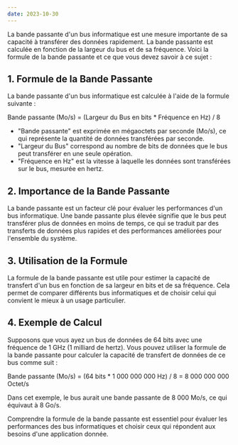 ```yaml
---
date: 2023-10-30
---
```


La bande passante d'un bus informatique est une mesure importante de sa capacité à transférer des données rapidement. La bande passante est calculée en fonction de la largeur du bus et de sa fréquence. Voici la formule de la bande passante et ce que vous devez savoir à ce sujet :

## **1. Formule de la Bande Passante**

La bande passante d'un bus informatique est calculée à l'aide de la formule suivante :

Bande passante (Mo/s) = (Largeur du Bus en bits * Fréquence en Hz) / 8

- "Bande passante" est exprimée en mégaoctets par seconde (Mo/s), ce qui représente la quantité de données transférées par seconde.
- "Largeur du Bus" correspond au nombre de bits de données que le bus peut transférer en une seule opération.
- "Fréquence en Hz" est la vitesse à laquelle les données sont transférées sur le bus, mesurée en hertz.

## **2. Importance de la Bande Passante**

La bande passante est un facteur clé pour évaluer les performances d'un bus informatique. Une bande passante plus élevée signifie que le bus peut transférer plus de données en moins de temps, ce qui se traduit par des transferts de données plus rapides et des performances améliorées pour l'ensemble du système.

## **3. Utilisation de la Formule**

La formule de la bande passante est utile pour estimer la capacité de transfert d'un bus en fonction de sa largeur en bits et de sa fréquence. Cela permet de comparer différents bus informatiques et de choisir celui qui convient le mieux à un usage particulier.

## **4. Exemple de Calcul**

Supposons que vous ayez un bus de données de 64 bits avec une fréquence de 1 GHz (1 milliard de hertz). Vous pouvez utiliser la formule de la bande passante pour calculer la capacité de transfert de données de ce bus comme suit :

Bande passante (Mo/s) = (64 bits * 1 000 000 000 Hz) / 8 = 8 000 000 000 Octet/s

Dans cet exemple, le bus aurait une bande passante de 8 000 Mo/s, ce qui équivaut à 8 Go/s.

Comprendre la formule de la bande passante est essentiel pour évaluer les performances des bus informatiques et choisir ceux qui répondent aux besoins d'une application donnée.

